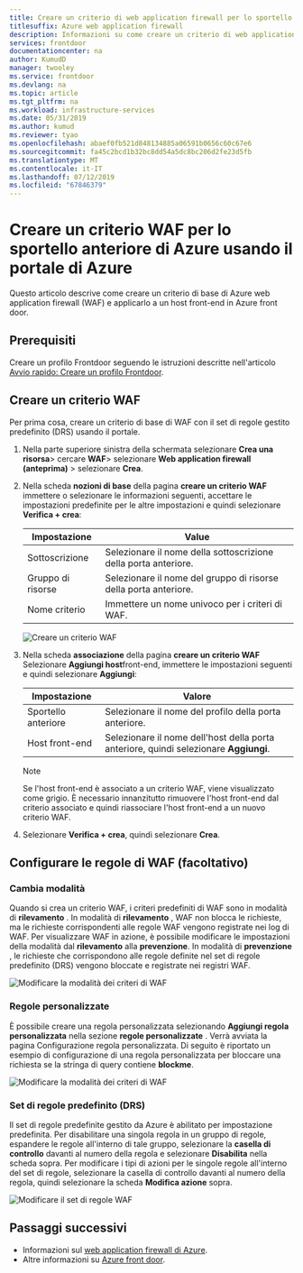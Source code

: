 ```yaml
---
title: Creare un criterio di web application firewall per lo sportello anteriore di Azure usando il portale di Azure
titlesuffix: Azure web application firewall
description: Informazioni su come creare un criterio di web application firewall (WAF) usando il portale di Azure.
services: frontdoor
documentationcenter: na
author: KumudD
manager: twooley
ms.service: frontdoor
ms.devlang: na
ms.topic: article
ms.tgt_pltfrm: na
ms.workload: infrastructure-services
ms.date: 05/31/2019
ms.author: kumud
ms.reviewer: tyao
ms.openlocfilehash: abaef0fb521d848134885a06591b0656c60c67e6
ms.sourcegitcommit: fa45c2bcd1b32bc8dd54a5dc8bc206d2fe23d5fb
ms.translationtype: MT
ms.contentlocale: it-IT
ms.lasthandoff: 07/12/2019
ms.locfileid: "67846379"
---
```

# <a name="create-a-waf-policy-for-azure-front-door-by-using-the-azure-portal"></a>Creare un criterio WAF per lo sportello anteriore di Azure usando il portale di Azure

Questo articolo descrive come creare un criterio di base di Azure web application firewall (WAF) e applicarlo a un host front-end in Azure front door.

## <a name="prerequisites"></a>Prerequisiti

Creare un profilo Frontdoor seguendo le istruzioni descritte nell'articolo [Avvio rapido: Creare un profilo Frontdoor](quickstart-create-front-door.md). 

## <a name="create-a-waf-policy"></a>Creare un criterio WAF

Per prima cosa, creare un criterio di base di WAF con il set di regole gestito predefinito (DRS) usando il portale. 

1. Nella parte superiore sinistra della schermata selezionare **Crea una risorsa**> cercare **WAF**> selezionare **Web application firewall (anteprima)** > selezionare **Crea**.
2. Nella scheda **nozioni di base** della pagina **creare un criterio WAF** immettere o selezionare le informazioni seguenti, accettare le impostazioni predefinite per le altre impostazioni e quindi selezionare **Verifica + crea**:

    | Impostazione                 | Value                                              |
    | ---                     | ---                                                |
    | Sottoscrizione            |Selezionare il nome della sottoscrizione della porta anteriore.|
    | Gruppo di risorse          |Selezionare il nome del gruppo di risorse della porta anteriore.|
    | Nome criterio             |Immettere un nome univoco per i criteri di WAF.|

   ![Creare un criterio WAF](./media/waf-front-door-create-portal/basic.png)

3. Nella scheda **associazione** della pagina **creare un criterio WAF** Selezionare **Aggiungi host**front-end, immettere le impostazioni seguenti e quindi selezionare **Aggiungi**:

    | Impostazione                 | Valore                                              |
    | ---                     | ---                                                |
    | Sportello anteriore              | Selezionare il nome del profilo della porta anteriore.|
    | Host front-end           | Selezionare il nome dell'host della porta anteriore, quindi selezionare **Aggiungi**.|
    
    > [!NOTE]
    > Se l'host front-end è associato a un criterio WAF, viene visualizzato come grigio. È necessario innanzitutto rimuovere l'host front-end dal criterio associato e quindi riassociare l'host front-end a un nuovo criterio WAF.
1. Selezionare **Verifica + crea**, quindi selezionare **Crea**.

## <a name="configure-waf-rules-optional"></a>Configurare le regole di WAF (facoltativo)

### <a name="change-mode"></a>Cambia modalità

Quando si crea un criterio WAF, i criteri predefiniti di WAF sono in modalità di **rilevamento** . In modalità di **rilevamento** , WAF non blocca le richieste, ma le richieste corrispondenti alle regole WAF vengono registrate nei log di WAF.
Per visualizzare WAF in azione, è possibile modificare le impostazioni della modalità dal **rilevamento** alla **prevenzione**. In modalità di **prevenzione** , le richieste che corrispondono alle regole definite nel set di regole predefinito (DRS) vengono bloccate e registrate nei registri WAF.

 ![Modificare la modalità dei criteri di WAF](./media/waf-front-door-create-portal/policy.png)

### <a name="custom-rules"></a>Regole personalizzate

È possibile creare una regola personalizzata selezionando **Aggiungi regola personalizzata** nella sezione **regole personalizzate** . Verrà avviata la pagina Configurazione regola personalizzata. Di seguito è riportato un esempio di configurazione di una regola personalizzata per bloccare una richiesta se la stringa di query contiene **blockme**.

![Modificare la modalità dei criteri di WAF](./media/waf-front-door-create-portal/customquerystring2.png)

### <a name="default-rule-set-drs"></a>Set di regole predefinito (DRS)

Il set di regole predefinite gestito da Azure è abilitato per impostazione predefinita. Per disabilitare una singola regola in un gruppo di regole, espandere le regole all'interno di tale gruppo, selezionare la **casella di controllo** davanti al numero della regola e selezionare **Disabilita** nella scheda sopra. Per modificare i tipi di azioni per le singole regole all'interno del set di regole, selezionare la casella di controllo davanti al numero della regola, quindi selezionare la scheda **Modifica azione** sopra.

 ![Modificare il set di regole WAF](./media/waf-front-door-create-portal/managed2.png)

## <a name="next-steps"></a>Passaggi successivi

- Informazioni sul [web application firewall di Azure](waf-overview.md).
- Altre informazioni su [Azure front door](front-door-overview.md).
